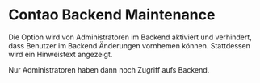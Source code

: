 Contao Backend Maintenance
==========================

Die Option wird von Administratoren im Backend aktiviert und verhindert, dass Benutzer im Backend Änderungen vornhemen können. Stattdessen wird ein Hinweistext angezeigt.

Nur Administratoren haben dann noch Zugriff aufs Backend.
